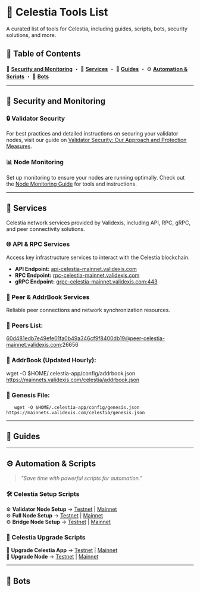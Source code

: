 # 📌 Celestia Tools List  

A curated list of tools for Celestia, including guides, scripts, bots, security solutions, and more.  

## 🚀 Table of Contents  

   🔐 **[Security and Monitoring](https://github.com/validexis/Celestia/blob/main/Tools.md#-security-and-monitoring)** ・ 🔧 **[Services](#other-tools)** ・ 📖 **[Guides](#guides)** ・ ⚙️ **[Automation & Scripts](https://github.com/validexis/Celestia/blob/main/Tools.md#%EF%B8%8F-automation--scripts)** ・ 🤖 **[Bots](#bots)**
  

---

## 🔐 Security and Monitoring

### 🔒 Validator Security
For best practices and detailed instructions on securing your validator nodes, visit our guide on [Validator Security: Our Approach and Protection Measures](https://services.validexis.com/validator-security-our-approach-and-protection-measures).

### 📊 Node Monitoring
Set up monitoring to ensure your nodes are running optimally. Check out the [Node Monitoring Guide](https://services.validexis.com/monitoring) for tools and instructions.

---

## 🔧 Services

Celestia network services provided by Validexis, including API, RPC, gRPC, and peer connectivity solutions.  

### 🌐 API & RPC Services  
Access key infrastructure services to interact with the Celestia blockchain.  

- **API Endpoint:** [api-celestia-mainnet.validexis.com](https://api-celestia-mainnet.validexis.com/)  
- **RPC Endpoint:** [rpc-celestia-mainnet.validexis.com](https://rpc-celestia-mainnet.validexis.com/)  
- **gRPC Endpoint:** [grpc-celestia-mainnet.validexis.com:443](grpc-celestia-mainnet.validexis.com:443)  

### 📡 Peer & AddrBook Services  
Reliable peer connections and network synchronization resources.  

### 🔗 Peers List:  
60d481edb7e49efe01fa0b49a346cf9f8400db19@peer-celestia-mainnet.validexis.com:26656

### 📂 AddrBook (Updated Hourly):
wget -O $HOME/.celestia-app/config/addrbook.json https://mainnets.validexis.com/celestia/addrbook.json

### 📜 Genesis File:
       wget -O $HOME/.celestia-app/config/genesis.json https://mainnets.validexis.com/celestia/genesis.json
---

## 📖 Guides



---

## ⚙️ Automation & Scripts  
> *"Save time with powerful scripts for automation."*  

### 🛠 Celestia Setup Scripts  
⚙️ **Validator Node Setup** → [Testnet](https://github.com/validexis/Celestia/blob/main/README.md#%EF%B8%8F-validator-node-setup) | [Mainnet](https://github.com/validexis/Celestia/blob/main/README.md#%EF%B8%8F-validator-node-setup-1)  
⚙️ **Full Node Setup** → [Testnet](#testnet-setup) | [Mainnet](#mainnet-setup)  
⚙️ **Bridge Node Setup** → [Testnet](#testnet-setup) | [Mainnet](#mainnet-setup)  

### 🔄 Celestia Upgrade Scripts  
🔄 **Upgrade Celestia App** → [Testnet](#upgrade-scripts) | [Mainnet](#upgrade-scripts)  
🔄 **Upgrade Node** → [Testnet](#upgrade-scripts) | [Mainnet](#upgrade-scripts)  

---

## 🤖 Bots
